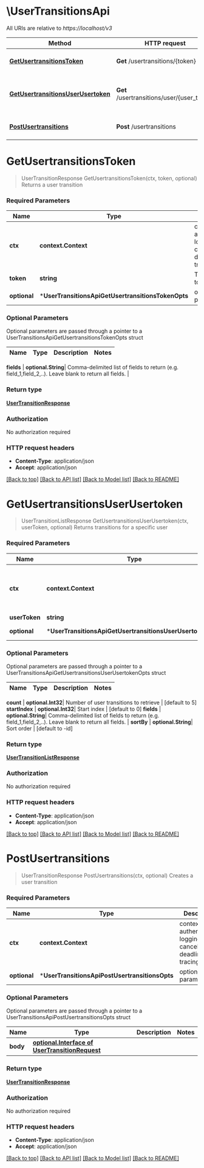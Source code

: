 # \UserTransitionsApi

All URIs are relative to *https://localhost/v3*

Method | HTTP request | Description
------------- | ------------- | -------------
[**GetUsertransitionsToken**](UserTransitionsApi.md#GetUsertransitionsToken) | **Get** /usertransitions/{token} | Returns a user transition
[**GetUsertransitionsUserUsertoken**](UserTransitionsApi.md#GetUsertransitionsUserUsertoken) | **Get** /usertransitions/user/{user_token} | Returns transitions for a specific user
[**PostUsertransitions**](UserTransitionsApi.md#PostUsertransitions) | **Post** /usertransitions | Creates a user transition


# **GetUsertransitionsToken**
> UserTransitionResponse GetUsertransitionsToken(ctx, token, optional)
Returns a user transition



### Required Parameters

Name | Type | Description  | Notes
------------- | ------------- | ------------- | -------------
 **ctx** | **context.Context** | context for authentication, logging, cancellation, deadlines, tracing, etc.
  **token** | **string**| Transition token | 
 **optional** | ***UserTransitionsApiGetUsertransitionsTokenOpts** | optional parameters | nil if no parameters

### Optional Parameters
Optional parameters are passed through a pointer to a UserTransitionsApiGetUsertransitionsTokenOpts struct

Name | Type | Description  | Notes
------------- | ------------- | ------------- | -------------

 **fields** | **optional.String**| Comma-delimited list of fields to return (e.g. field_1,field_2,..). Leave blank to return all fields. | 

### Return type

[**UserTransitionResponse**](UserTransitionResponse.md)

### Authorization

No authorization required

### HTTP request headers

 - **Content-Type**: application/json
 - **Accept**: application/json

[[Back to top]](#) [[Back to API list]](../README.md#documentation-for-api-endpoints) [[Back to Model list]](../README.md#documentation-for-models) [[Back to README]](../README.md)

# **GetUsertransitionsUserUsertoken**
> UserTransitionListResponse GetUsertransitionsUserUsertoken(ctx, userToken, optional)
Returns transitions for a specific user



### Required Parameters

Name | Type | Description  | Notes
------------- | ------------- | ------------- | -------------
 **ctx** | **context.Context** | context for authentication, logging, cancellation, deadlines, tracing, etc.
  **userToken** | **string**| User token | 
 **optional** | ***UserTransitionsApiGetUsertransitionsUserUsertokenOpts** | optional parameters | nil if no parameters

### Optional Parameters
Optional parameters are passed through a pointer to a UserTransitionsApiGetUsertransitionsUserUsertokenOpts struct

Name | Type | Description  | Notes
------------- | ------------- | ------------- | -------------

 **count** | **optional.Int32**| Number of user transitions to retrieve | [default to 5]
 **startIndex** | **optional.Int32**| Start index | [default to 0]
 **fields** | **optional.String**| Comma-delimited list of fields to return (e.g. field_1,field_2,..). Leave blank to return all fields. | 
 **sortBy** | **optional.String**| Sort order | [default to -id]

### Return type

[**UserTransitionListResponse**](UserTransitionListResponse.md)

### Authorization

No authorization required

### HTTP request headers

 - **Content-Type**: application/json
 - **Accept**: application/json

[[Back to top]](#) [[Back to API list]](../README.md#documentation-for-api-endpoints) [[Back to Model list]](../README.md#documentation-for-models) [[Back to README]](../README.md)

# **PostUsertransitions**
> UserTransitionResponse PostUsertransitions(ctx, optional)
Creates a user transition



### Required Parameters

Name | Type | Description  | Notes
------------- | ------------- | ------------- | -------------
 **ctx** | **context.Context** | context for authentication, logging, cancellation, deadlines, tracing, etc.
 **optional** | ***UserTransitionsApiPostUsertransitionsOpts** | optional parameters | nil if no parameters

### Optional Parameters
Optional parameters are passed through a pointer to a UserTransitionsApiPostUsertransitionsOpts struct

Name | Type | Description  | Notes
------------- | ------------- | ------------- | -------------
 **body** | [**optional.Interface of UserTransitionRequest**](UserTransitionRequest.md)|  | 

### Return type

[**UserTransitionResponse**](UserTransitionResponse.md)

### Authorization

No authorization required

### HTTP request headers

 - **Content-Type**: application/json
 - **Accept**: application/json

[[Back to top]](#) [[Back to API list]](../README.md#documentation-for-api-endpoints) [[Back to Model list]](../README.md#documentation-for-models) [[Back to README]](../README.md)

